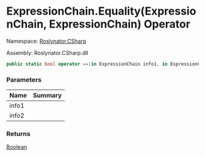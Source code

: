 # ExpressionChain\.Equality\(ExpressionChain, ExpressionChain\) Operator

Namespace: [Roslynator.CSharp](../../README.md)

Assembly: Roslynator\.CSharp\.dll

```csharp
public static bool operator ==(in ExpressionChain info1, in ExpressionChain info2)
```

### Parameters

| Name | Summary |
| ---- | ------- |
| info1 | |
| info2 | |

### Returns

[Boolean](https://docs.microsoft.com/en-us/dotnet/api/system.boolean)


